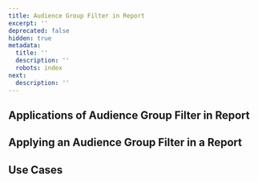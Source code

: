 ```yaml
---
title: Audience Group Filter in Report
excerpt: ''
deprecated: false
hidden: true
metadata:
  title: ''
  description: ''
  robots: index
next:
  description: ''
---
```

## Applications of Audience Group Filter in Report

## Applying an Audience Group Filter in a Report

## Use Cases
